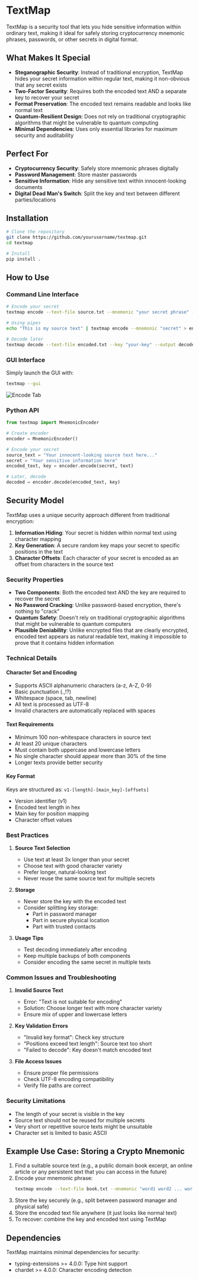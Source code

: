 # TextMap

TextMap is a security tool that lets you hide sensitive information within ordinary text, making it ideal for safely storing cryptocurrency mnemonic phrases, passwords, or other secrets in digital format.

## What Makes It Special

- **Steganographic Security**: Instead of traditional encryption, TextMap hides your secret information within regular text, making it non-obvious that any secret exists
- **Two-Factor Security**: Requires both the encoded text AND a separate key to recover your secret
- **Format Preservation**: The encoded text remains readable and looks like normal text
- **Quantum-Resilient Design**: Does not rely on traditional cryptographic algorithms that might be vulnerable to quantum computing
- **Minimal Dependencies**: Uses only essential libraries for maximum security and auditability

## Perfect For

- **Cryptocurrency Security**: Safely store mnemonic phrases digitally
- **Password Management**: Store master passwords
- **Sensitive Information**: Hide any sensitive text within innocent-looking documents
- **Digital Dead Man's Switch**: Split the key and text between different parties/locations

## Installation

```bash
# Clone the repository
git clone https://github.com/yourusername/textmap.git
cd textmap

# Install
pip install .
```

## How to Use

### Command Line Interface

```bash
# Encode your secret
textmap encode --text-file source.txt --mnemonic "your secret phrase" --output encoded.txt --key-file key.txt

# Using pipes
echo "This is my source text" | textmap encode --mnemonic "secret" > encoded.txt

# Decode later
textmap decode --text-file encoded.txt --key "your-key" --output decoded.txt
```

### GUI Interface

Simply launch the GUI with:

```bash
textmap --gui
```

![Encode Tab](images/encode-tab.png)

### Python API

```python
from textmap import MnemonicEncoder

# Create encoder
encoder = MnemonicEncoder()

# Encode your secret
source_text = "Your innocent-looking source text here..."
secret = "Your sensitive information here"
encoded_text, key = encoder.encode(secret, text)

# Later, decode
decoded = encoder.decode(encoded_text, key)
```

## Security Model

TextMap uses a unique security approach different from traditional encryption:

1. **Information Hiding**: Your secret is hidden within normal text using character mapping
2. **Key Generation**: A secure random key maps your secret to specific positions in the text
3. **Character Offsets**: Each character of your secret is encoded as an offset from characters in the source text

### Security Properties

- **Two Components**: Both the encoded text AND the key are required to recover the secret
- **No Password Cracking**: Unlike password-based encryption, there's nothing to "crack"
- **Quantum Safety**: Doesn't rely on traditional cryptographic algorithms that might be vulnerable to quantum computers
- **Plausible Deniability**: Unlike encrypted files that are clearly encrypted, encoded text appears as natural readable text, making it impossible to prove that it contains hidden information

### Technical Details

#### Character Set and Encoding
- Supports ASCII alphanumeric characters (a-z, A-Z, 0-9)
- Basic punctuation (.,!?)
- Whitespace (space, tab, newline)
- All text is processed as UTF-8
- Invalid characters are automatically replaced with spaces

#### Text Requirements
- Minimum 100 non-whitespace characters in source text
- At least 20 unique characters
- Must contain both uppercase and lowercase letters
- No single character should appear more than 30% of the time
- Longer texts provide better security

#### Key Format
Keys are structured as: `v1-[length]-[main_key]-[offsets]`
- Version identifier (v1)
- Encoded text length in hex
- Main key for position mapping
- Character offset values

### Best Practices

1. **Source Text Selection**
   - Use text at least 3x longer than your secret
   - Choose text with good character variety
   - Prefer longer, natural-looking text
   - Never reuse the same source text for multiple secrets

2. **Storage**
   - Never store the key with the encoded text
   - Consider splitting key storage:
     - Part in password manager
     - Part in secure physical location
     - Part with trusted contacts

3. **Usage Tips**
   - Test decoding immediately after encoding
   - Keep multiple backups of both components
   - Consider encoding the same secret in multiple texts

### Common Issues and Troubleshooting

1. **Invalid Source Text**
   - Error: "Text is not suitable for encoding"
   - Solution: Choose longer text with more character variety
   - Ensure mix of upper and lowercase letters

2. **Key Validation Errors**
   - "Invalid key format": Check key structure
   - "Positions exceed text length": Source text too short
   - "Failed to decode": Key doesn't match encoded text

3. **File Access Issues**
   - Ensure proper file permissions
   - Check UTF-8 encoding compatibility
   - Verify file paths are correct

### Security Limitations

- The length of your secret is visible in the key
- Source text should not be reused for multiple secrets
- Very short or repetitive source texts might be unsuitable
- Character set is limited to basic ASCII

## Example Use Case: Storing a Crypto Mnemonic

1. Find a suitable source text (e.g., a public domain book excerpt, an online article or any persistent text that you can access in the future)
2. Encode your mnemonic phrase:
   ```bash
   textmap encode --text-file book.txt --mnemonic "word1 word2 ... word24" --output encoded.txt --key-file key.txt
   ```
3. Store the key securely (e.g., split between password manager and physical safe)
4. Store the encoded text file anywhere (it just looks like normal text)
5. To recover: combine the key and encoded text using TextMap

## Dependencies

TextMap maintains minimal dependencies for security:
- typing-extensions >= 4.0.0: Type hint support
- chardet >= 4.0.0: Character encoding detection